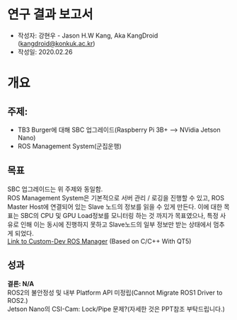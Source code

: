 연구 결과 보고서
================
- 작성자: 강현우 - Jason H.W Kang, Aka KangDroid (kangdroid@konkuk.ac.kr)
- 작성일: 2020.02.26

개요
====

주제:
-----
- TB3 Burger에 대해 SBC 업그레이드(Raspberry Pi 3B+ --> NVidia Jetson Nano)
- ROS Management System(군집운행)

목표
----
SBC 업그레이드는 위 주제와 동일함.<br>
ROS Management System은 기본적으로 서버 관리 / 로깅을 진행할 수 있고, ROS Master Host에 연결되어 있는 Slave 노드의 정보를 읽을 수 있게 만든다. 이에 대한 목표는 SBC의 CPU 및 GPU Load정보를 모니터링 하는 것 까지가 목표였으나, 특정 사유로 인해 이는 동시에 진행하지 못하고 Slave노드의 일부 정보만 받는 상태에서 멈추게 되었다.<br>
[Link to Custom-Dev ROS Manager](https://github.com/KangDroid/ROS_Manager) (Based on C/C++ With QT5)

성과
----
<b>결론: N/A</b> <br>
ROS2의 불안정성 및 내부 Platform API 미정립(Cannot Migrate ROS1 Driver to ROS2.)<br>
Jetson Nano의 CSI-Cam: Lock/Pipe 문제?(자세한 것은 PPT참조 부탁드립니다.)